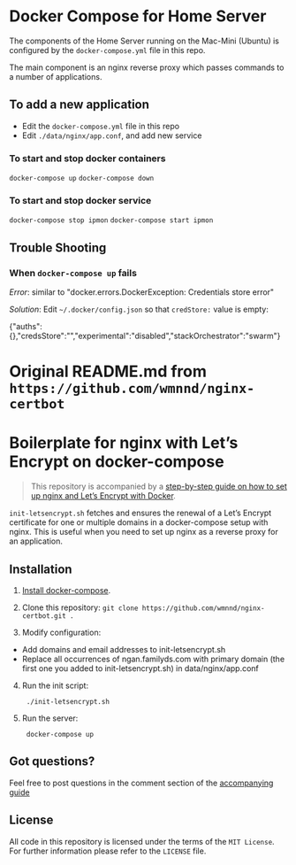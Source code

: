 # Docker Compose for Home Server

The components of the Home Server running on the Mac-Mini (Ubuntu) is configured by the `docker-compose.yml` file in this repo.

The main component is an nginx reverse proxy which passes commands to a number of applications.

## To add a new application 
- Edit the `docker-compose.yml` file in this repo
- Edit `./data/nginx/app.conf`, and add new service

### To start and stop docker containers
`docker-compose up`
`docker-compose down`

### To start and stop docker service
`docker-compose stop ipmon`
`docker-compose start ipmon`

## Trouble Shooting
### When `docker-compose up` fails 

_Error_: similar to "docker.errors.DockerException: Credentials store error"

_Solution_: Edit  `~/.docker/config.json` so that `credStore:` value is empty:

{"auths":{},"credsStore":"","experimental":"disabled","stackOrchestrator":"swarm"}



# Original README.md from `https://github.com/wmnnd/nginx-certbot`
# Boilerplate for nginx with Let’s Encrypt on docker-compose

> This repository is accompanied by a [step-by-step guide on how to
set up nginx and Let’s Encrypt with Docker](https://medium.com/@pentacent/nginx-and-lets-encrypt-with-docker-in-less-than-5-minutes-b4b8a60d3a71).

`init-letsencrypt.sh` fetches and ensures the renewal of a Let’s
Encrypt certificate for one or multiple domains in a docker-compose
setup with nginx.
This is useful when you need to set up nginx as a reverse proxy for an
application.

## Installation
1. [Install docker-compose](https://docs.docker.com/compose/install/#install-compose).

2. Clone this repository: `git clone https://github.com/wmnnd/nginx-certbot.git .`

3. Modify configuration:
- Add domains and email addresses to init-letsencrypt.sh
- Replace all occurrences of ngan.familyds.com with primary domain (the first one you added to init-letsencrypt.sh) in data/nginx/app.conf

4. Run the init script:

        ./init-letsencrypt.sh

5. Run the server:

        docker-compose up

## Got questions?
Feel free to post questions in the comment section of the [accompanying guide](https://medium.com/@pentacent/nginx-and-lets-encrypt-with-docker-in-less-than-5-minutes-b4b8a60d3a71)

## License
All code in this repository is licensed under the terms of the `MIT License`. For further information please refer to the `LICENSE` file.
